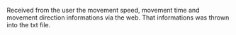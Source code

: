 Received from the user the movement speed, movement time and movement direction informations via the web. That informations was thrown into the txt file.
